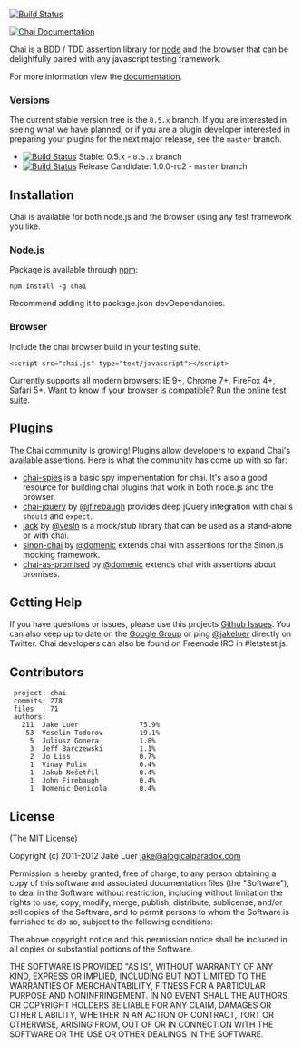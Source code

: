 [![Build Status](https://secure.travis-ci.org/logicalparadox/chai.png)](http://travis-ci.org/logicalparadox/chai)

[![Chai Documentation](https://github.com/logicalparadox/chai/raw/master/docs/template/assets/img/chai-logo.png)](http://chaijs.com)

Chai is a BDD / TDD assertion library for [node](http://nodejs.org) and the browser that
can be delightfully paired with any javascript testing framework.

For more information view the [documentation](http://chaijs.com).

### Versions

The current stable version tree is the `0.5.x` branch. If you are interested in seeing 
what we have planned, or if you are a plugin developer interested in preparing your plugins for the 
next major release, see the `master` branch.

- [![Build Status](https://secure.travis-ci.org/logicalparadox/chai.png?branch=0.5.x)](http://travis-ci.org/logicalparadox/chai) Stable: 0.5.x - `0.5.x` branch
- [![Build Status](https://secure.travis-ci.org/logicalparadox/chai.png?branch=master)](http://travis-ci.org/logicalparadox/chai) Release Candidate: 1.0.0-rc2 - `master` branch

## Installation

Chai is available for both node.js and the browser using any
test framework you like. 

### Node.js

Package is available through [npm](http://npmjs.org):

    npm install -g chai

Recommend adding it to package.json devDependancies.

### Browser

Include the chai browser build in your testing suite.

    <script src="chai.js" type="text/javascript"></script>

Currently supports all modern browsers: IE 9+, Chrome 7+, FireFox 4+, Safari 5+. Want to know if your browser is compatible?
Run the [online test suite](http://chaijs.com/support/tests/).

## Plugins

The Chai community is growing! Plugins allow developers to expand Chai's available 
assertions. Here is what the community has come up with so far:

* [chai-spies](https://github.com/logicalparadox/chai-spies) is a basic spy implementation for chai. It's also
a good resource for building chai plugins that work in both node.js and the browser.
* [chai-jquery](https://github.com/jfirebaugh/chai-jquery) by [@jfirebaugh](https://github.com/jfirebaugh)
provides deep jQuery integration with chai's `should` and `expect`.
* [jack](https://github.com/vesln/jack) by [@vesln](https://github.com/vesln) is a mock/stub library that 
can be used as a stand-alone or with chai.
* [sinon-chai](https://github.com/domenic/sinon-chai) by [@domenic](https://github.com/domenic) extends chai with 
assertions for the Sinon.js mocking framework.
* [chai-as-promised](https://github.com/domenic/chai-as-promised) by [@domenic](https://github.com/domenic) extends
chai with assertions about promises.

## Getting Help

If you have questions or issues, please use this projects
[Github Issues](https://github.com/logicalparadox/chai/issues). You can also keep up to date
on the [Google Group](http://groups.google.com/group/chaijs) or ping [@jakeluer](http://twitter.com/jakeluer)
directly on Twitter. Chai developers can also be found on Freenode IRC in #letstest.js. 


## Contributors 

     project: chai
     commits: 278
     files  : 71
     authors: 
       211  Jake Luer               75.9%
        53  Veselin Todorov         19.1%
         5  Juliusz Gonera          1.8%
         3  Jeff Barczewski         1.1%
         2  Jo Liss                 0.7%
         1  Vinay Pulim             0.4%
         1  Jakub Nešetřil          0.4%
         1  John Firebaugh          0.4%
         1  Domenic Denicola        0.4%

## License

(The MIT License)

Copyright (c) 2011-2012 Jake Luer <jake@alogicalparadox.com>

Permission is hereby granted, free of charge, to any person obtaining a copy
of this software and associated documentation files (the "Software"), to deal
in the Software without restriction, including without limitation the rights
to use, copy, modify, merge, publish, distribute, sublicense, and/or sell
copies of the Software, and to permit persons to whom the Software is
furnished to do so, subject to the following conditions:

The above copyright notice and this permission notice shall be included in
all copies or substantial portions of the Software.

THE SOFTWARE IS PROVIDED "AS IS", WITHOUT WARRANTY OF ANY KIND, EXPRESS OR
IMPLIED, INCLUDING BUT NOT LIMITED TO THE WARRANTIES OF MERCHANTABILITY,
FITNESS FOR A PARTICULAR PURPOSE AND NONINFRINGEMENT. IN NO EVENT SHALL THE
AUTHORS OR COPYRIGHT HOLDERS BE LIABLE FOR ANY CLAIM, DAMAGES OR OTHER
LIABILITY, WHETHER IN AN ACTION OF CONTRACT, TORT OR OTHERWISE, ARISING FROM,
OUT OF OR IN CONNECTION WITH THE SOFTWARE OR THE USE OR OTHER DEALINGS IN
THE SOFTWARE.
